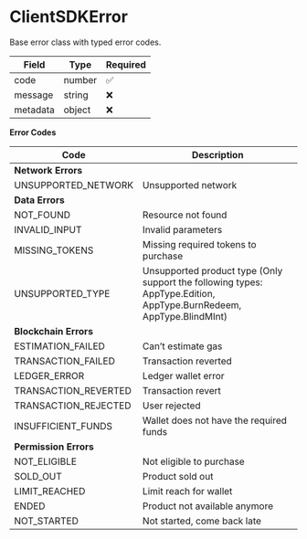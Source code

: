 # ClientSDKError

Base error class with typed error codes.

| Field    | Type   | Required |
| -------- | ------ | -------- |
| code     | number | ✅        |
| message  | string | ❌        |
| metadata | object | ❌        |

**Error Codes**

| Code                  | Description                                                                                                         |
| --------------------- | ------------------------------------------------------------------------------------------------------------------- |
| **Network Errors**    |                                                                                                                     |
| UNSUPPORTED\_NETWORK  | Unsupported network                                                                                                 |
| **Data Errors**       |                                                                                                                     |
| NOT\_FOUND            | Resource not found                                                                                                  |
| INVALID\_INPUT        | Invalid parameters                                                                                                  |
| MISSING\_TOKENS       | Missing required tokens to purchase                                                                                 |
| UNSUPPORTED\_TYPE     | Unsupported product type (Only support the following types: AppType.Edition, AppType.BurnRedeem, AppType.BlindMInt) |
| **Blockchain Errors** |                                                                                                                     |
| ESTIMATION\_FAILED    | Can’t estimate gas                                                                                                  |
| TRANSACTION\_FAILED   | Transaction reverted                                                                                                |
| LEDGER\_ERROR         | Ledger wallet error                                                                                                 |
| TRANSACTION\_REVERTED | Transaction revert                                                                                                  |
| TRANSACTION\_REJECTED | User rejected                                                                                                       |
| INSUFFICIENT\_FUNDS   | Wallet does not have the required funds                                                                             |
| **Permission Errors** |                                                                                                                     |
| NOT\_ELIGIBLE         | Not eligible to purchase                                                                                            |
| SOLD\_OUT             | Product sold out                                                                                                    |
| LIMIT\_REACHED        | Limit reach for wallet                                                                                              |
| ENDED                 | Product not available anymore                                                                                       |
| NOT\_STARTED          | Not started, come back late                                                                                         |
